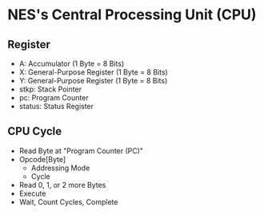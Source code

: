 # NES's Central Processing Unit (CPU)

## Register

- A: Accumulator (1 Byte = 8 Bits)
- X: General-Purpose Register (1 Byte = 8 Bits)
- Y: General-Purpose Register (1 Byte = 8 Bits)
- stkp: Stack Pointer
- pc: Program Counter
- status: Status Register

## CPU Cycle

- Read Byte at "Program Counter (PC)"
- Opcode[Byte]
  - Addressing Mode
  - Cycle
- Read 0, 1, or 2 more Bytes
- Execute
- Wait, Count Cycles, Complete
